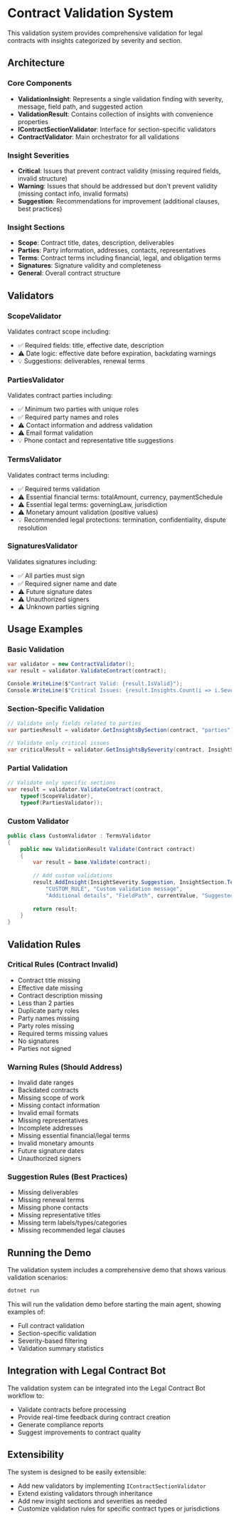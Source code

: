 # Contract Validation System

This validation system provides comprehensive validation for legal contracts with insights categorized by severity and section.

## Architecture

### Core Components

- **ValidationInsight**: Represents a single validation finding with severity, message, field path, and suggested action
- **ValidationResult**: Contains collection of insights with convenience properties
- **IContractSectionValidator**: Interface for section-specific validators
- **ContractValidator**: Main orchestrator for all validations

### Insight Severities

- **Critical**: Issues that prevent contract validity (missing required fields, invalid structure)
- **Warning**: Issues that should be addressed but don't prevent validity (missing contact info, invalid formats)
- **Suggestion**: Recommendations for improvement (additional clauses, best practices)

### Insight Sections

- **Scope**: Contract title, dates, description, deliverables
- **Parties**: Party information, addresses, contacts, representatives
- **Terms**: Contract terms including financial, legal, and obligation terms
- **Signatures**: Signature validity and completeness
- **General**: Overall contract structure

## Validators

### ScopeValidator

Validates contract scope including:

- ✅ Required fields: title, effective date, description
- ⚠️ Date logic: effective date before expiration, backdating warnings
- 💡 Suggestions: deliverables, renewal terms

### PartiesValidator

Validates contract parties including:

- ✅ Minimum two parties with unique roles
- ✅ Required party names and roles
- ⚠️ Contact information and address validation
- ⚠️ Email format validation
- 💡 Phone contact and representative title suggestions

### TermsValidator

Validates contract terms including:

- ✅ Required terms validation
- ⚠️ Essential financial terms: totalAmount, currency, paymentSchedule
- ⚠️ Essential legal terms: governingLaw, jurisdiction
- ⚠️ Monetary amount validation (positive values)
- 💡 Recommended legal protections: termination, confidentiality, dispute resolution

### SignaturesValidator

Validates signatures including:

- ✅ All parties must sign
- ✅ Required signer name and date
- ⚠️ Future signature dates
- ⚠️ Unauthorized signers
- ⚠️ Unknown parties signing

## Usage Examples

### Basic Validation

```csharp
var validator = new ContractValidator();
var result = validator.ValidateContract(contract);

Console.WriteLine($"Contract Valid: {result.IsValid}");
Console.WriteLine($"Critical Issues: {result.Insights.Count(i => i.Severity == InsightSeverity.Critical)}");
```

### Section-Specific Validation

```csharp
// Validate only fields related to parties
var partiesResult = validator.GetInsightsBySection(contract, "parties");

// Validate only critical issues
var criticalResult = validator.GetInsightsBySeverity(contract, InsightSeverity.Critical);
```

### Partial Validation

```csharp
// Validate only specific sections
var result = validator.ValidateContract(contract, 
    typeof(ScopeValidator), 
    typeof(PartiesValidator));
```

### Custom Validator

```csharp
public class CustomValidator : TermsValidator
{
    public new ValidationResult Validate(Contract contract)
    {
        var result = base.Validate(contract);
        
        // Add custom validations
        result.AddInsight(InsightSeverity.Suggestion, InsightSection.Terms, 
            "CUSTOM_RULE", "Custom validation message", 
            "Additional details", "FieldPath", currentValue, "Suggested action");
        
        return result;
    }
}
```

## Validation Rules

### Critical Rules (Contract Invalid)

- Contract title missing
- Effective date missing
- Contract description missing
- Less than 2 parties
- Duplicate party roles
- Party names missing
- Party roles missing
- Required terms missing values
- No signatures
- Parties not signed

### Warning Rules (Should Address)

- Invalid date ranges
- Backdated contracts
- Missing scope of work
- Missing contact information
- Invalid email formats
- Missing representatives
- Incomplete addresses
- Missing essential financial/legal terms
- Invalid monetary amounts
- Future signature dates
- Unauthorized signers

### Suggestion Rules (Best Practices)

- Missing deliverables
- Missing renewal terms
- Missing phone contacts
- Missing representative titles
- Missing term labels/types/categories
- Missing recommended legal clauses

## Running the Demo

The validation system includes a comprehensive demo that shows various validation scenarios:

```bash
dotnet run
```

This will run the validation demo before starting the main agent, showing examples of:

- Full contract validation
- Section-specific validation
- Severity-based filtering
- Validation summary statistics

## Integration with Legal Contract Bot

The validation system can be integrated into the Legal Contract Bot workflow to:

- Validate contracts before processing
- Provide real-time feedback during contract creation
- Generate compliance reports
- Suggest improvements to contract quality

## Extensibility

The system is designed to be easily extensible:

- Add new validators by implementing `IContractSectionValidator`
- Extend existing validators through inheritance
- Add new insight sections and severities as needed
- Customize validation rules for specific contract types or jurisdictions

